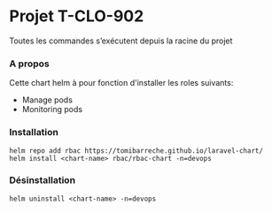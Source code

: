 # Projet T-CLO-902

Toutes les commandes s’exécutent depuis la racine du projet
### A propos

Cette chart helm à pour fonction d'installer les roles suivants:
* Manage pods
* Monitoring pods

### Installation
```
helm repo add rbac https://tomibarreche.github.io/laravel-chart/
helm install <chart-name> rbac/rbac-chart -n=devops
```

### Désinstallation
```
helm uninstall <chart-name> -n=devops
```
